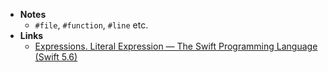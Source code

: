 - **Notes**
	- `#file`, `#function`, `#line` etc.
- **Links**
	- [Expressions. Literal Expression  — The Swift Programming Language (Swift 5.6)](https://docs.swift.org/swift-book/ReferenceManual/Expressions.html#ID390)